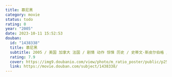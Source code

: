 ```yaml
---
title: 慕尼黑
category: movie
status: todo
rating: 0
year: "2005"
date: 2023-10-11 15:52:53
douban:
  id: "1438338"
  title: 慕尼黑
  subtitle: 2005 / 美国 加拿大 法国 / 剧情 动作 惊悚 历史 / 史蒂文·斯皮尔伯格 / 艾瑞克·巴纳 丹尼尔·克雷格
  rating: 7.9
  cover: https://img9.doubanio.com/view/photo/m_ratio_poster/public/p2504312826.jpg
  link: https://movie.douban.com/subject/1438338/
---
```



